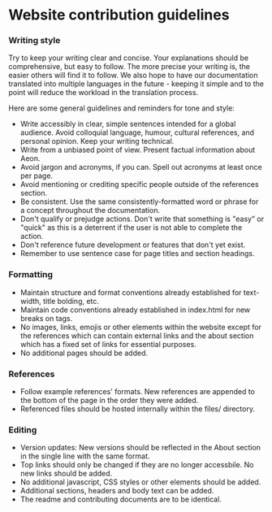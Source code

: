 # Website contribution guidelines

### Writing style

Try to keep your writing clear and concise. Your explanations should be comprehensive, but easy to follow. The more precise your writing is, the easier others will find it to follow. We also hope to have our documentation translated into multiple languages in the future - keeping it simple and to the point will reduce the workload in the translation process.

Here are some general guidelines and reminders for tone and style:

* Write accessibly in clear, simple sentences intended for a global audience. Avoid colloquial language, humour, cultural references, and personal opinion. Keep your writing technical.
* Write from a unbiased point of view. Present factual information about Aeon.
* Avoid jargon and acronyms, if you can. Spell out acronyms at least once per page.
* Avoid mentioning or crediting specific people outside of the references section.
* Be consistent. Use the same consistently-formatted word or phrase for a concept throughout the documentation.
* Don't qualify or prejudge actions. Don't write that something is "easy" or "quick" as this is a deterrent if the user is not able to complete the action.
* Don't reference future development or features that don't yet exist.
* Remember to use sentence case for page titles and section headings.

### Formatting 

* Maintain structure and format conventions already established for text-width, title bolding, etc.
* Maintain code conventions already established in index.html for new breaks on tags.
* No images, links, emojis or other elements within the website except for the references which can contain external links and the about section which has a fixed set of links for essential purposes.
* No additional pages should be added.

### References

* Follow example references' formats. New references are appended to the bottom of the page in the order they were added.
* Referenced files should be hosted internally within the files/ directory.

### Editing

* Version updates: New versions should be reflected in the About section in the single line with the same format. 
* Top links should only be changed if they are no longer accessbile. No new links should be added.
* No additional javascript, CSS styles or other elements should be added. 
* Additional sections, headers and body text can be added. 
* The readme and contributing documents are to be identical. 

